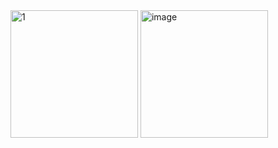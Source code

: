 <img width="204" alt="1" src="https://github.com/WahyudiYulyanto/project-uts-flutter/assets/133850799/bf6f26dc-8db4-4346-a3df-54f851c210a5">
<img width="204" alt="image" src="https://github.com/WahyudiYulyanto/project-uts-flutter/assets/133850799/952dad98-19bc-461b-bfd1-c9cd5091a444">

